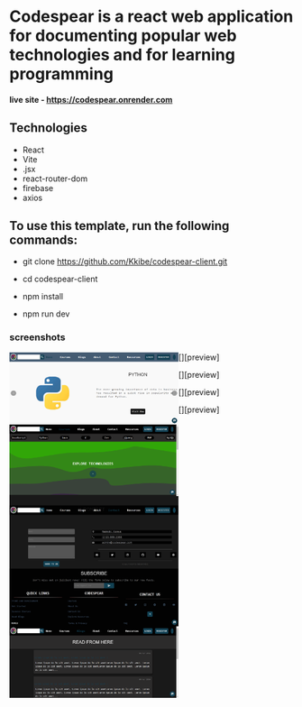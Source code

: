 # Codespear is a react web application for documenting popular web technologies and for learning programming

#### live site - https://codespear.onrender.com

## Technologies

- React
- Vite
- .jsx
- react-router-dom
- firebase
- axios

## To use this template, run the following commands:

- git clone https://github.com/Kkibe/codespear-client.git

- cd codespear-client
- npm install
- npm run dev

### screenshots
[<img align="left" alt="kibet" width="300px" src="screenshots\1.png" />][preview]

[<img align="left" alt="kibet" width="300px" src="screenshots\2.png" />][preview]

[<img align="left" alt="kibet" width="300px" src="screenshots\3.png" />][preview]

[<img align="left" alt="kibet" width="300px" src="screenshots\4.png" />][preview]